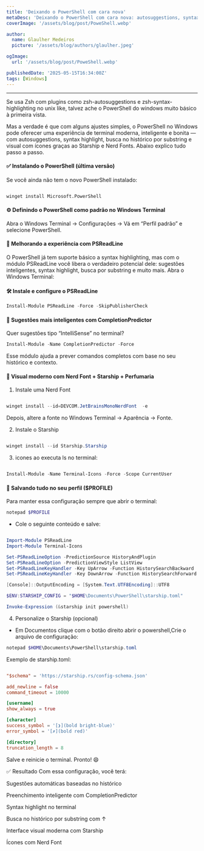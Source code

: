 ```yaml
---
title: 'Deixando o PowerShell com cara nova'
metaDesc: 'Deixando o PowerShell com cara nova: autosuggestions, syntax highlight e visual incrível'
coverImage: '/assets/blog/post/PoweShell.webp'

author:
  name: Glaulher Medeiros
  picture: '/assets/blog/authors/glaulher.jpeg'

ogImage:
  url: '/assets/blog/post/PoweShell.webp'

publishedDate: '2025-05-15T16:34:00Z'
tags: [Windows]
---
```


---


Se usa Zsh com plugins como zsh-autosuggestions e zsh-syntax-highlighting no unix like, talvez ache o PowerShell do windows muito básico à primeira vista.

Mas a verdade é que com alguns ajustes simples, o PowerShell no Windows pode oferecer uma experiência de terminal moderna, inteligente e bonita — com autosuggestions, syntax highlight, busca no histórico por substring e visual com ícones graças ao Starship e Nerd Fonts. Abaixo explico tudo passo a passo.

#### ✅ Instalando o PowerShell (última versão)
Se você ainda não tem o novo PowerShell instalado:

```bash

winget install Microsoft.PowerShell

```

#### ⚙️ Definindo o PowerShell como padrão no Windows Terminal

Abra o Windows Terminal → Configurações
→ Vá em “Perfil padrão” e selecione PowerShell.

#### 🧠 Melhorando a experiência com PSReadLine
 O PowerShell já tem suporte básico a syntax highlighting, mas com o módulo PSReadLine você libera o verdadeiro potencial dele: sugestões inteligentes, syntax highlight, busca por substring e muito mais. Abra o Windows Terminal:

#### 🛠️ Instale e configure o PSReadLine

```powershell
Install-Module PSReadLine -Force -SkipPublisherCheck
```

#### 🤖 Sugestões mais inteligentes com CompletionPredictor

Quer sugestões tipo “IntelliSense” no terminal?

```powershell
Install-Module -Name CompletionPredictor -Force
```

Esse módulo ajuda a prever comandos completos com base no seu histórico e contexto.


#### 🎨 Visual moderno com Nerd Font + Starship + Perfumaria

1. Instale uma Nerd Font 

```powershell

winget install --id=DEVCOM.JetBrainsMonoNerdFont  -e

```

Depois, altere a fonte no Windows Terminal → Aparência → Fonte.

2. Instale o Starship

```powershell

winget install --id Starship.Starship

```

3. icones ao executa ls no terminal: 

```powershell

Install-Module -Name Terminal-Icons -Force -Scope CurrentUser

```


#### 📂 Salvando tudo no seu perfil ($PROFILE)

Para manter essa configuração sempre que abrir o terminal:

```powershell
notepad $PROFILE
```

- Cole o seguinte conteúdo e salve:

```powershell

Import-Module PSReadLine
Import-Module Terminal-Icons

Set-PSReadLineOption -PredictionSource HistoryAndPlugin
Set-PSReadLineOption -PredictionViewStyle ListView
Set-PSReadLineKeyHandler -Key UpArrow -Function HistorySearchBackward
Set-PSReadLineKeyHandler -Key DownArrow -Function HistorySearchForward

[Console]::OutputEncoding = [System.Text.UTF8Encoding]::UTF8

$ENV:STARSHIP_CONFIG = "$HOME\Documents\PowerShell\starship.toml"

Invoke-Expression (&starship init powershell)


```


4. Personalize o Starship (opcional)
- Em Documentos clique com o botão direito abrir o powershell,Crie o arquivo de configuração:

```powershell
notepad $HOME\Documents\PowerShell\starship.toml
```

Exemplo de starship.toml:

```toml

"$schema" = 'https://starship.rs/config-schema.json'

add_newline = false
command_timeout = 10000

[username]
show_always = true

[character]
success_symbol = '[❯](bold bright-blue)'
error_symbol = '[✗](bold red)'

[directory]
truncation_length = 8

```

Salve e reinicie o terminal.
Pronto! 😄 

✅ Resultado
Com essa configuração, você terá:

Sugestões automáticas baseadas no histórico

Preenchimento inteligente com CompletionPredictor

Syntax highlight no terminal

Busca no histórico por substring com ↑

Interface visual moderna com Starship

Ícones com Nerd Font



